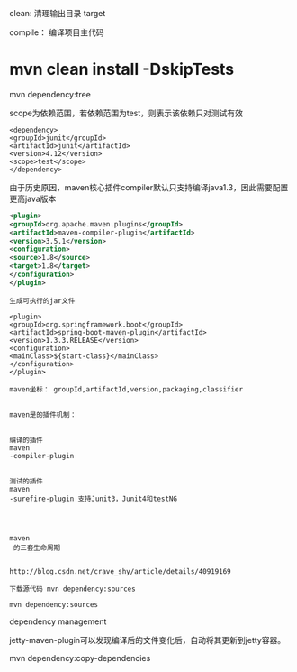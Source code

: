clean: 清理输出目录 target

compile： 编译项目主代码

# mvn clean install -DskipTests

mvn dependency:tree

scope为依赖范围，若依赖范围为test，则表示该依赖只对测试有效

```
<dependency>
<groupId>junit</groupId>
<artifactId>junit</artifactId>
<version>4.12</version>
<scope>test</scope>
</dependency>
```

由于历史原因，maven核心插件compiler默认只支持编译java1.3，因此需要配置更高java版本

```Xml
<plugin>
<groupId>org.apache.maven.plugins</groupId>
<artifactId>maven-compiler-plugin</artifactId>
<version>3.5.1</version>
<configuration>
<source>1.8</source>
<target>1.8</target>
</configuration>
</plugin>
```

```
生成可执行的jar文件
```

```
<plugin>
<groupId>org.springframework.boot</groupId>
<artifactId>spring-boot-maven-plugin</artifactId>
<version>1.3.3.RELEASE</version>
<configuration>
<mainClass>${start-class}</mainClass>
</configuration>
</plugin>

maven坐标： groupId,artifactId,version,packaging,classifier


maven是的插件机制：


编译的插件 
maven
-compiler-plugin


测试的插件 
maven
-surefire-plugin 支持Junit3，Junit4和testNG




maven
 的三套生命周期


http://blog.csdn.net/crave_shy/article/details/40919169
```

```
下载源代码 mvn dependency:sources
```

```
mvn dependency:sources
```

dependency management

jetty-maven-plugin可以发现编译后的文件变化后，自动将其更新到jetty容器。

mvn dependency:copy-dependencies

